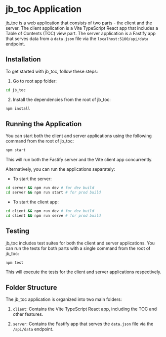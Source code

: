 # jb_toc Application

jb_toc is a web application that consists of two parts - the client and the server. The client application is a Vite TypeScript React app that includes a Table of Contents (TOC) view part. The server application is a Fastify app that serves data from a `data.json` file via the `localhost:5100/api/data` endpoint.

## Installation

To get started with jb_toc, follow these steps:

1. Go to root app folder:

```bash
cd jb_toc
```

2. Install the dependencies from the root of jb_toc:

```bash
npm install
```

## Running the Application

You can start both the client and server applications using the following command from the root of jb_toc:

```bash
npm start
```

This will run both the Fastify server and the Vite client app concurrently.

Alternatively, you can run the applications separately:

- To start the server:

```bash
cd server && npm run dev # for dev build
cd server && npm run start # for prod build
```

- To start the client app:

```bash
cd client && npm run dev # for dev build
cd client && npm run serve # for prod build
```

## Testing

jb_toc includes test suites for both the client and server applications. You can run the tests for both parts with a single command from the root of jb_toc:

```bash
npm test
```

This will execute the tests for the client and server applications respectively.

## Folder Structure

The jb_toc application is organized into two main folders:

1. `client`: Contains the Vite TypeScript React app, including the TOC and other features.

2. `server`: Contains the Fastify app that serves the `data.json` file via the `/api/data` endpoint.
